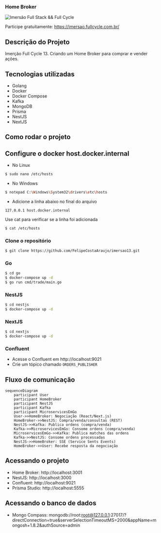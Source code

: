 ### Home Broker

![Imersão Full Stack && Full Cycle](https://events-fullcycle.s3.amazonaws.com/events-fullcycle/static/site/img/grupo_4417.png)

Participe gratuitamente: https://imersao.fullcycle.com.br/

## Descrição do Projeto
 Imerção Full Cycle 13. Criando um Home Broker para comprar e vender ações.

## Tecnologias utilizadas
- Golang
- Docker
- Docker Compose
- Kafka
- MongoDB
- Prisma
- NestJS
- NextJS

## Como rodar o projeto

## Configure o docker host.docker.internal
- No Linux
```bash
$ sudo nano /etc/hosts
```
- No Windows
```bash
$ notepad C:\Windows\System32\drivers\etc\hosts
```
- Adicione a linha abaixo no final do arquivo
```
127.0.0.1 host.docker.internal
```
Use cat para verificar se a linha foi adicionada
```bash
$ cat /etc/hosts
```

### Clone o repositório
```bash
$ git clone https://github.com/FelipeCostaAraujo/imersao13.git
```

### Go
```bash
$ cd go
$ docker-compose up -d
$ go run cmd/trade/main.go
```
### NestJS
```bash
$ cd nestjs
$ docker-compose up -d
```

### NextJS
```bash
$ cd nextjs
$ docker-compose up -d
```

### Confluent
- Acesse o Confluent em http://localhost:9021
- Crie um tópico chamado `ORDERS_PUBLISHER`


## Fluxo de comunicação
```mermaid
sequenceDiagram
    participant User
    participant HomeBroker
    participant NestJS
    participant Kafka
    participant MicroservicesEmGo
    User->>HomeBroker: Negociação (React/Next.js)
    HomeBroker->>NestJS: Compra/venda/consultas (REST)
    NestJS->>Kafka: Publica ordens (compra/venda)
    Kafka->>MicroservicesEmGo: Consome ordens (compra/venda)
    MicroservicesEmGo->>Kafka: Publica matches das ordens
    Kafka->>NestJS: Consome ordens processadas
    NestJS->>HomeBroker: SSE (Service Sents Events)
    HomeBroker->>User: Recebe resposta da negociação 
```

## Acessando o projeto
- Home Broker: http://localhost:3001
- NestJS: http://localhost:3000
- Confluent: http://localhost:9021
- Prisma Studio: http://localhost:5555

## Acessando o banco de dados
- Mongo Compass: mongodb://root:root@127.0.0.1:27017/?directConnection=true&serverSelectionTimeoutMS=2000&appName=mongosh+1.8.2&authSource=admin
